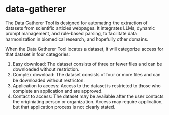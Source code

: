 # data-gatherer

The Data Gatherer Tool is designed for automating the extraction of datasets from scientific articles webpages. It integrates LLMs, dynamic prompt management, and rule-based parsing, to facilitate data harmonization in biomedical research, and hopefully other domains.

When the Data Gatherer Tool locates a dataset, it will categorize access for that dataset in four categories: 
1. Easy download: The dataset consists of three or fewer files and can be downloaded without restriction.
2. Complex download: The dataset consists of four or more files and can be downloaded without restricton.
3. Application to access: Access to the dataset is restricted to those who complete an application and are approved.
4. Contact to access: The dataset may be available after the user contacts the originiating person or organization. Access may require application, but that application process is not clearly stated. 
